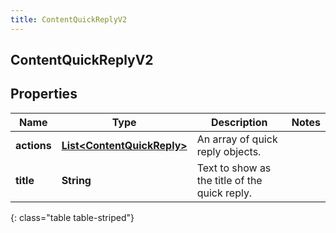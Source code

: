 ```yaml
---
title: ContentQuickReplyV2
---
```

## ContentQuickReplyV2


## Properties

| Name | Type | Description | Notes |
| ------------ | ------------- | ------------- | ------------- |
| **actions** | <!----><!---->[**List&lt;ContentQuickReply&gt;**](ContentQuickReply.html)<!----> | An array of quick reply objects. |  |
| **title** | <!----><!---->**String**<!----> | Text to show as the title of the quick reply. |  |
{: class="table table-striped"}




